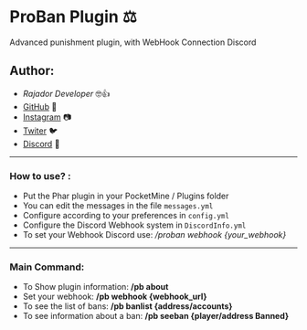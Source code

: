 # ProBan Plugin ⚖

Advanced punishment plugin, with WebHook Connection Discord

## Author:
- *Rajador Developer* 🤓👍
- [GitHub](https://github.com/RajadorDev) 🐙
- [Instagram](https://www.instagram.com/rajadortv/) 📷
- [Twiter](https://twitter.com/Rajadortv) 🐦
- [Discord](https://discord.io/Rajador) 👥

---

### How to use? :
- Put the Phar plugin in your PocketMine / Plugins folder
- You can edit the messages in the file `messages.yml`
- Configure according to your preferences in `config.yml`
- Configure the Discord Webhook system in `DiscordInfo.yml`
- To set your Webhook Discord use: */proban webhook {your_webhook}*

---

### Main Command:
- To Show plugin information: **/pb about**
- Set your webhook: **/pb webhook {webhook_url}**
- To see the list of bans: **/pb banlist {address/accounts}**
- To see information about a ban: **/pb seeban {player/address Banned}**


